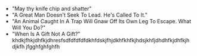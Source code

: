 * "May thy knife chip and shatter"
* "A Great Man Doesn't Seek To Lead. He's Called To It."
* "An Animal Caught In A Trap Will Gnaw Off Its Own Leg To Escape. What Will You Do?"
* "When Is A Gift Not A Gift?"
khdkjfhkjdhfkjdhresfsdfdfdfdfdkhfdskjfhjdkhfkhfkjhdsjkhfjdhdhfkjdhfkjhdjkfh
jfgghfghfghfh
